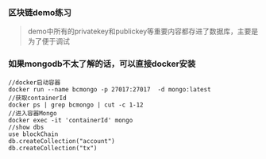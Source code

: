 ### 区块链demo练习
>demo中所有的privatekey和publickey等重要内容都存进了数据库，主要是为了便于调试
### 如果mongodb不太了解的话，可以直接docker安装
```
//docker启动容器
docker run --name bcmongo -p 27017:27017  -d mongo:latest 
//获取containerId
docker ps | grep bcmongo | cut -c 1-12
//进入容器Mongo
docker exec -it 'containerId' mongo
//show dbs
use blockChain
db.createCollection("account")
db.createCollection("tx")
```


